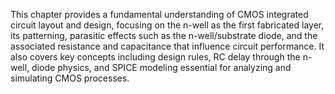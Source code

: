 This chapter provides a fundamental understanding of CMOS integrated circuit layout and design, focusing on the n-well as the first fabricated layer, its patterning, parasitic effects such as the n-well/substrate diode, and the associated resistance and capacitance that influence circuit performance. It also covers key concepts including design rules, RC delay through the n-well, diode physics, and SPICE modeling essential for analyzing and simulating CMOS processes.
